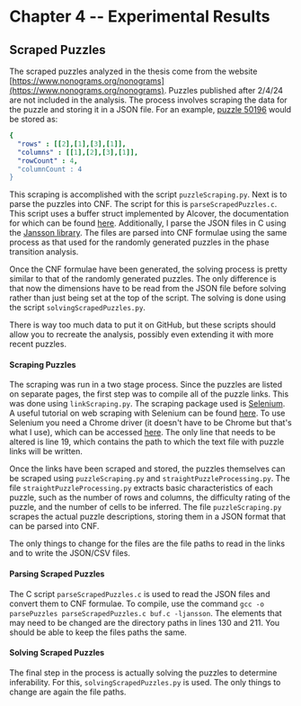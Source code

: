 # Chapter 4 -- Experimental Results


## Scraped Puzzles

The scraped puzzles analyzed in the thesis come from the website [https://www.nonograms.org/nonograms](https://www.nonograms.org/nonograms). Puzzles published after 2/4/24 are not included in the analysis. The process involves scraping the data for the puzzle and storing it in a JSON file. For an example, [puzzle 50196](https://www.nonograms.org/nonograms/i/50196) would be stored as:

```yaml
{
  "rows" : [[2],[1],[3],[1]],
  "columns" : [[1],[2],[3],[1]],
  "rowCount" : 4,
  "columnCount : 4
}
```

This scraping is accomplished with the script `puzzleScraping.py`. Next is to parse the puzzles into CNF. The script for this is `parseScrapedPuzzles.c`. This script uses a buffer struct implemented by Alcover, the documentation for which can be found [here](https://github.com/alcover/buf). Additionally, I parse the JSON files in C using the [Jansson library](https://jansson.readthedocs.io/en/latest/index.html#). The files are parsed into CNF formulae using the same process as that used for the randomly generated puzzles in the phase transition analysis.

Once the CNF formulae have been generated, the solving process is pretty similar to that of the randomly generated puzzles. The only difference is that now the dimensions have to be read from the JSON file before solving rather than just being set at the top of the script. The solving is done using the script `solvingScrapedPuzzles.py`.

There is way too much data to put it on GitHub, but these scripts should allow you to recreate the analysis, possibly even extending it with more recent puzzles.

#### Scraping Puzzles
The scraping was run in a two stage process. Since the puzzles are listed on separate pages, the first step was to compile all of the puzzle links. This was done using `linkScraping.py`. The scraping package used is [Selenium](https://www.selenium.dev/). A useful tutorial on web scraping with Selenium can be found [here](https://www.scrapingbee.com/blog/selenium-python/). To use Selenium you need a Chrome driver (it doesn't have to be Chrome but that's what I use), which can be accessed [here](https://chromedriver.chromium.org/downloads). The only line that needs to be altered is line 19, which contains the path to which the text file with puzzle links will be written.

Once the links have been scraped and stored, the puzzles themselves can be scraped using `puzzleScraping.py` and `straightPuzzleProcessing.py`. The file `straightPuzzleProcessing.py` extracts basic characteristics of each puzzle, such as the number of rows and columns, the difficulty rating of the puzzle, and the number of cells to be inferred. The file `puzzleScraping.py` scrapes the actual puzzle descriptions, storing them in a JSON format that can be parsed into CNF.

The only things to change for the files are the file paths to read in the links and to write the JSON/CSV files.

#### Parsing Scraped Puzzles
The C script `parseScrapedPuzzles.c` is used to read the JSON files and convert them to CNF formulae. To compile, use the command `gcc -o parsePuzzles parseScrapedPuzzles.c buf.c -ljansson`. The elements that may need to be changed are the directory paths in lines 130 and 211. You should be able to keep the files paths the same.

#### Solving Scraped Puzzles
The final step in the process is actually solving the puzzles to determine inferability. For this, `solvingScrapedPuzzles.py` is used. The only things to change are again the file paths.
